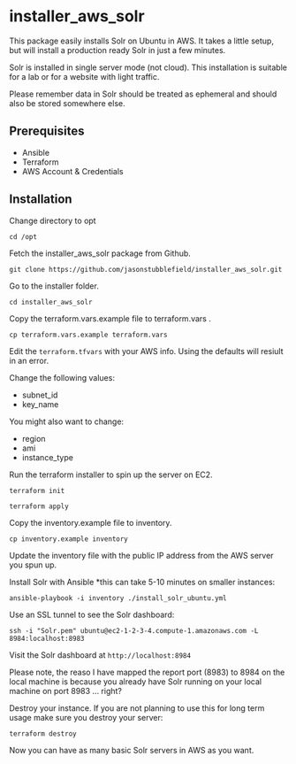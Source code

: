 # installer_aws_solr

This package easily installs Solr on Ubuntu in AWS. It takes a little setup, but will install a production ready Solr in just a few minutes.

Solr is installed in single server mode (not cloud). This installation is suitable for a lab or for a website with light traffic.  

Please remember data in Solr should be treated as ephemeral and should also be stored somewhere else.

## Prerequisites

* Ansible
* Terraform
* AWS Account & Credentials

## Installation

Change directory to opt

`cd /opt`

Fetch the installer_aws_solr package from Github.

`git clone https://github.com/jasonstubblefield/installer_aws_solr.git`

Go to the installer folder.

`cd installer_aws_solr`

Copy the terraform.vars.example file to terraform.vars .

`cp terraform.vars.example terraform.vars`

Edit the `terraform.tfvars` with your AWS info. Using the defaults will resiult in an error.

Change the following values:

* subnet_id
* key_name

You might also want to change:
* region
* ami
* instance_type

Run the terraform installer to spin up the server on EC2.

`terraform init`

`terraform apply`

Copy the inventory.example file to inventory.

`cp inventory.example inventory`

Update the inventory file with the public IP address from the AWS server you spun up.

Install Solr with Ansible *this can take 5-10 minutes on smaller instances:

`ansible-playbook -i inventory ./install_solr_ubuntu.yml`

Use an SSL tunnel to see the Solr dashboard:

`ssh -i "Solr.pem" ubuntu@ec2-1-2-3-4.compute-1.amazonaws.com -L 8984:localhost:8983`

Visit the Solr dashboard at `http://localhost:8984`

Please note, the reaso I have mapped the report port (8983) to 8984 on the local machine is because you already have Solr running on your local machine on port 8983 ... right? 

Destroy your instance. If you are not planning to use this for long term usage make sure you destroy your server:

`terraform destroy`

Now you can have as many basic Solr servers in AWS as you want.






